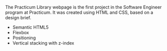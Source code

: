 The Practicum Library webpage is the first project in the Software Engineer program at Practicum. It was created using HTML and CSS, based on a design brief.

- Semantic HTML5
- Flexbox
- Positioning
- Vertical stacking with z-index
